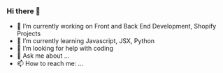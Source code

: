 ### Hi there 👋



- 🔭 I’m currently working on Front and Back End Development, Shopify Projects
- 🌱 I’m currently learning Javascript, JSX, Python
- 🤔 I’m looking for help with coding
- 💬 Ask me about ...
- 📫 How to reach me: ...

